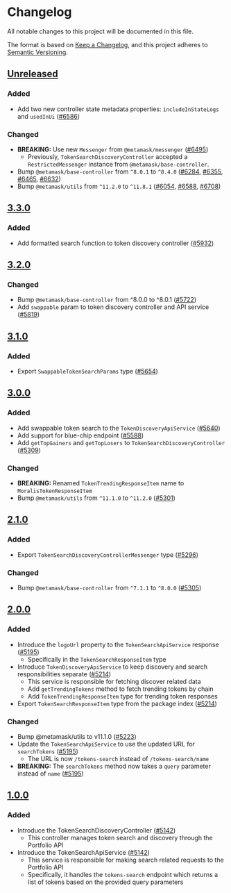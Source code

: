 # Changelog

All notable changes to this project will be documented in this file.

The format is based on [Keep a Changelog](https://keepachangelog.com/en/1.0.0/),
and this project adheres to [Semantic Versioning](https://semver.org/spec/v2.0.0.html).

## [Unreleased]

### Added

- Add two new controller state metadata properties: `includeInStateLogs` and `usedInUi` ([#6586](https://github.com/MetaMask/core/pull/6586))

### Changed

- **BREAKING:** Use new `Messenger` from `@metamask/messenger` ([#6495](https://github.com/MetaMask/core/pull/6495))
  - Previously, `TokenSearchDiscoveryController` accepted a `RestrictedMessenger` instance from `@metamask/base-controller`.
- Bump `@metamask/base-controller` from `^8.0.1` to `^8.4.0` ([#6284](https://github.com/MetaMask/core/pull/6284), [#6355](https://github.com/MetaMask/core/pull/6355), [#6465](https://github.com/MetaMask/core/pull/6465), [#6632](https://github.com/MetaMask/core/pull/6632))
- Bump `@metamask/utils` from `^11.2.0` to `^11.8.1` ([#6054](https://github.com/MetaMask/core/pull/6054), [#6588](https://github.com/MetaMask/core/pull/6588), [#6708](https://github.com/MetaMask/core/pull/6708))

## [3.3.0]

### Added

- Add formatted search function to token discovery controller ([#5932](https://github.com/MetaMask/core/pull/5932))

## [3.2.0]

### Changed

- Bump `@metamask/base-controller` from ^8.0.0 to ^8.0.1 ([#5722](https://github.com/MetaMask/core/pull/5722))
- Add `swappable` param to token discovery controller and API service ([#5819](https://github.com/MetaMask/core/pull/5819))

## [3.1.0]

### Added

- Export `SwappableTokenSearchParams` type ([#5654](https://github.com/MetaMask/core/pull/5654))

## [3.0.0]

### Added

- Add swappable token search to the `TokenDiscoveryApiService` ([#5640](https://github.com/MetaMask/core/pull/5640))
- Add support for blue-chip endpoint ([#5588](https://github.com/MetaMask/core/pull/5588))
- Add `getTopGainers` and `getTopLosers` to `TokenSearchDiscoveryController` ([#5309](https://github.com/MetaMask/core/pull/5309))

### Changed

- **BREAKING:** Renamed `TokenTrendingResponseItem` name to `MoralisTokenResponseItem`
- Bump `@metamask/utils` from `^11.1.0` to `^11.2.0` ([#5301](https://github.com/MetaMask/core/pull/5301))

## [2.1.0]

### Added

- Export `TokenSearchDiscoveryControllerMessenger` type ([#5296](https://github.com/MetaMask/core/pull/5296))

### Changed

- Bump `@metamask/base-controller` from `^7.1.1` to `^8.0.0` ([#5305](https://github.com/MetaMask/core/pull/5305))

## [2.0.0]

### Added

- Introduce the `logoUrl` property to the `TokenSearchApiService` response ([#5195](https://github.com/MetaMask/core/pull/5195))
  - Specifically in the `TokenSearchResponseItem` type
- Introduce `TokenDiscoveryApiService` to keep discovery and search responsibilities separate ([#5214](https://github.com/MetaMask/core/pull/5214))
  - This service is responsible for fetching discover related data
  - Add `getTrendingTokens` method to fetch trending tokens by chain
  - Add `TokenTrendingResponseItem` type for trending token responses
- Export `TokenSearchResponseItem` type from the package index ([#5214](https://github.com/MetaMask/core/pull/5214))

### Changed

- Bump @metamask/utils to v11.1.0 ([#5223](https://github.com/MetaMask/core/pull/5223))
- Update the `TokenSearchApiService` to use the updated URL for `searchTokens` ([#5195](https://github.com/MetaMask/core/pull/5195))
  - The URL is now `/tokens-search` instead of `/tokens-search/name`
- **BREAKING:** The `searchTokens` method now takes a `query` parameter instead of `name` ([#5195](https://github.com/MetaMask/core/pull/5195))

## [1.0.0]

### Added

- Introduce the TokenSearchDiscoveryController ([#5142](https://github.com/MetaMask/core/pull/5142/))
  - This controller manages token search and discovery through the Portfolio API
- Introduce the TokenSearchApiService ([#5142](https://github.com/MetaMask/core/pull/5142/))
  - This service is responsible for making search related requests to the Portfolio API
  - Specifically, it handles the `tokens-search` endpoint which returns a list of tokens based on the provided query parameters

[Unreleased]: https://github.com/MetaMask/core/compare/@metamask/token-search-discovery-controller@3.3.0...HEAD
[3.3.0]: https://github.com/MetaMask/core/compare/@metamask/token-search-discovery-controller@3.2.0...@metamask/token-search-discovery-controller@3.3.0
[3.2.0]: https://github.com/MetaMask/core/compare/@metamask/token-search-discovery-controller@3.1.0...@metamask/token-search-discovery-controller@3.2.0
[3.1.0]: https://github.com/MetaMask/core/compare/@metamask/token-search-discovery-controller@3.0.0...@metamask/token-search-discovery-controller@3.1.0
[3.0.0]: https://github.com/MetaMask/core/compare/@metamask/token-search-discovery-controller@2.1.0...@metamask/token-search-discovery-controller@3.0.0
[2.1.0]: https://github.com/MetaMask/core/compare/@metamask/token-search-discovery-controller@2.0.0...@metamask/token-search-discovery-controller@2.1.0
[2.0.0]: https://github.com/MetaMask/core/compare/@metamask/token-search-discovery-controller@1.0.0...@metamask/token-search-discovery-controller@2.0.0
[1.0.0]: https://github.com/MetaMask/core/releases/tag/@metamask/token-search-discovery-controller@1.0.0
